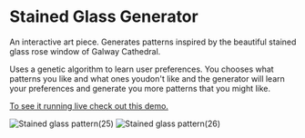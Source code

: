 # Stained Glass Generator

An interactive art piece.
Generates patterns inspired by the beautiful stained glass rose window of Galway Cathedral.

Uses a genetic algorithm to learn user preferences.
You chooses what patterns you like and what ones youdon't like and the generator will learn your preferences and generate you more patterns that you might like.

[To see it running live check out this demo.](https://liamroddy.github.io/StainedGlassGenerator/)


![Stained glass pattern(25)](https://user-images.githubusercontent.com/38569656/117303747-f680af00-ae74-11eb-8059-9ff8514de2d5.png)
![Stained glass pattern(26)](https://user-images.githubusercontent.com/38569656/117303830-0b5d4280-ae75-11eb-8705-1b82d2dbae34.png)
